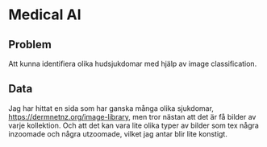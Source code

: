 # Medical AI



## Problem
Att kunna identifiera olika hudsjukdomar med hjälp av image classification. 

## Data
Jag har hittat en sida som har ganska många olika sjukdomar, https://dermnetnz.org/image-library, men tror nästan att det är få bilder av varje kollektion.
Och att det kan vara lite olika typer av bilder som tex några inzoomade och några utzoomade, vilket jag antar blir lite konstigt.
